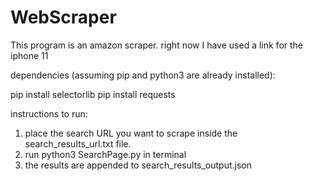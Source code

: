 # WebScraper

This program is an amazon scraper. right now I have used a link for the iphone 11

dependencies (assuming pip and python3 are already installed):

pip install selectorlib
pip install requests


instructions to run:

1. place the search URL you want to scrape inside the search_results_url.txt file. 
2. run python3 SearchPage.py in terminal
3. the results are appended to search_results_output.json 
